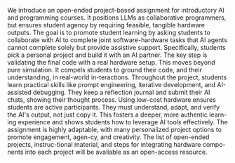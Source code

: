 We introduce an open-ended project-based assignment for introductory AI and programming courses. It positions LLMs as collaborative programmers, but ensures student agency by requiring feasible, tangible hardware outputs. The goal is to promote student learning by asking students to collaborate with AI to complete joint software-hardware tasks that AI agents cannot complete solely but provide assistive support. Specifically, students pick a personal project and build it with an AI partner. The key step is validating the final code with a real hardware setup. This moves beyond pure simulation. It compels students to ground their code, and their understanding, in real-world in-teractions. Throughout the project, students learn practical skills like prompt engineering, iterative development, and AI-assisted debugging. They keep a reflection journal and submit their AI chats, showing their thought process. Using low-cost hardware ensures students are active participants. They must understand, adapt, and verify the AI's output, not just copy it. This fosters a deeper, more authentic learn-ing experience and shows students how to leverage AI tools effectively. The assignment is highly adaptable, with many personalized project options to promote engagement, agen-cy, and creativity. The list of open-ended projects, instruc-tional material, and steps for integrating hardware compo-nents into each project will be available as an open-access resource.